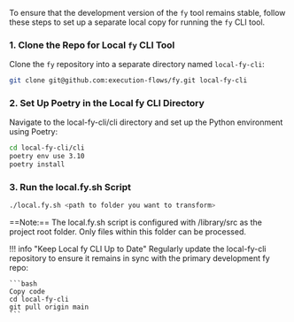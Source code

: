 To ensure that the development version of the `fy` tool remains stable, follow these steps to set up a separate local copy for running the `fy` CLI tool.

### 1. Clone the Repo for Local `fy` CLI Tool

Clone the `fy` repository into a separate directory named `local-fy-cli`:

```bash
git clone git@github.com:execution-flows/fy.git local-fy-cli
```
### 2. Set Up Poetry in the Local fy CLI Directory
Navigate to the local-fy-cli/cli directory and set up the Python environment using Poetry:
```bash
cd local-fy-cli/cli
poetry env use 3.10
poetry install
```
### 3. Run the local.fy.sh Script
```bash
./local.fy.sh <path to folder you want to transform>
```
==Note:== The local.fy.sh script is configured with /library/src as the project root folder. Only files within this folder can be processed.

!!! info "Keep Local fy CLI Up to Date"
    Regularly update the local-fy-cli repository to ensure it remains in sync with the primary development fy repo:

    ```bash
    Copy code
    cd local-fy-cli
    git pull origin main
    ```
